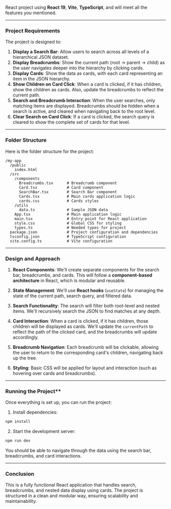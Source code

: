 React project using **React 19**, **Vite**, **TypeScript**, and will meet all the features you mentioned.

---

### **Project Requirements**

The project is designed to:

1. **Display a Search Bar**: Allow users to search across all levels of a hierarchical JSON dataset.
2. **Display Breadcrumbs**: Show the current path (root -> parent -> child) as the user navigates deeper into the hierarchy by clicking cards.
3. **Display Cards**: Show the data as cards, with each card representing an item in the JSON hierarchy.
4. **Show Children on Card Click**: When a card is clicked, if it has children, show the children as cards. Also, update the breadcrumbs to reflect the current path.
5. **Search and Breadcrumb Interaction**: When the user searches, only matching items are displayed. Breadcrumbs should be hidden when a search is active, and cleared when navigating back to the root level.
6. **Clear Search on Card Click**: If a card is clicked, the search query is cleared to show the complete set of cards for that level.

---

### **Folder Structure**

Here is the folder structure for the project:

```
/my-app
  /public
    index.html
  /src
    /components
      Breadcrumbs.tsx      # Breadcrumb component
      Card.tsx             # Card component
      SearchBar.tsx        # Search Bar component
      Cards.tsx            # Main cards application logic
      cards.css            # Cards styles
    /utils
      data.ts              # Sample JSON data
    App.tsx                # Main application logic
    main.tsx               # Entry point for React application
    style.css              # Global CSS for styling
    types.ts               # Needed types for project
  package.json             # Project configuration and dependencies
  tsconfig.json            # TypeScript configuration
  vite.config.ts           # Vite configuration
```

---

### **Design and Approach**

1. **React Components**: We'll create separate components for the search bar, breadcrumbs, and cards. This will follow a **component-based architecture** in React, which is modular and reusable.
   
2. **State Management**: We'll use **React hooks** (`useState`) for managing the state of the current path, search query, and filtered data.
   
3. **Search Functionality**: The search will filter both root-level and nested items. We'll recursively search the JSON to find matches at any depth.
   
4. **Card Interaction**: When a card is clicked, if it has children, those children will be displayed as cards. We'll update the `currentPath` to reflect the path of the clicked card, and the breadcrumbs will update accordingly.

5. **Breadcrumb Navigation**: Each breadcrumb will be clickable, allowing the user to return to the corresponding card's children, navigating back up the tree.

6. **Styling**: Basic CSS will be applied for layout and interaction (such as hovering over cards and breadcrumbs).

---

### Running the Project**

Once everything is set up, you can run the project:

1. Install dependencies:

```bash
npm install
```

2. Start the development server:

```bash
npm run dev
```

You should be able to navigate through the data using the search bar, breadcrumbs, and card interactions.

---

### **Conclusion**

This is a fully functional React application that handles search, breadcrumbs, and nested data display using cards. The project is structured in a clean and modular way, ensuring scalability and maintainability.